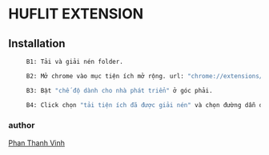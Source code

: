 # HUFLIT EXTENSION

## Installation

```bash
     B1: Tải và giải nén folder.
```
```bash
     B2: Mở chrome vào mục tiện ích mở rộng. url: "chrome://extensions/".
```
```bash
     B3: Bật "chế độ dành cho nhà phát triển" ở góc phải.
```
```bash
     B4: Click chọn "tải tiện ích đã được giải nén" và chọn đường dẫn đến folder giải nén ban nảy.
```
### author 
[Phan Thanh Vinh](https://www.facebook.com/id.24.10.2001.788)

     
